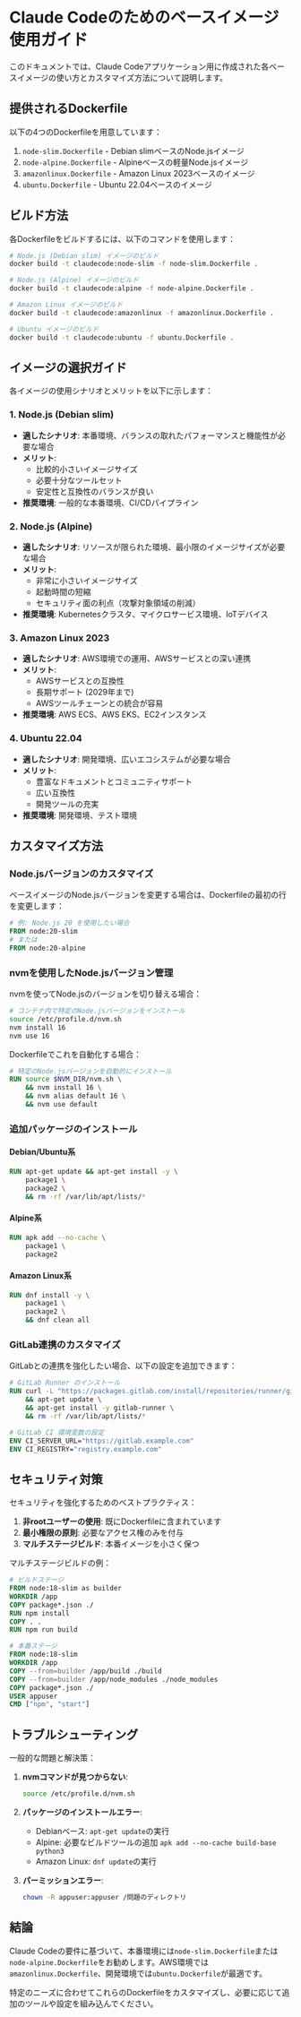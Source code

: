 # Claude Codeのためのベースイメージ使用ガイド

このドキュメントでは、Claude Codeアプリケーション用に作成された各ベースイメージの使い方とカスタマイズ方法について説明します。

## 提供されるDockerfile

以下の4つのDockerfileを用意しています：

1. `node-slim.Dockerfile` - Debian slimベースのNode.jsイメージ
2. `node-alpine.Dockerfile` - Alpineベースの軽量Node.jsイメージ
3. `amazonlinux.Dockerfile` - Amazon Linux 2023ベースのイメージ
4. `ubuntu.Dockerfile` - Ubuntu 22.04ベースのイメージ

## ビルド方法

各Dockerfileをビルドするには、以下のコマンドを使用します：

```bash
# Node.js (Debian slim) イメージのビルド
docker build -t claudecode:node-slim -f node-slim.Dockerfile .

# Node.js (Alpine) イメージのビルド
docker build -t claudecode:alpine -f node-alpine.Dockerfile .

# Amazon Linux イメージのビルド
docker build -t claudecode:amazonlinux -f amazonlinux.Dockerfile .

# Ubuntu イメージのビルド
docker build -t claudecode:ubuntu -f ubuntu.Dockerfile .
```

## イメージの選択ガイド

各イメージの使用シナリオとメリットを以下に示します：

### 1. Node.js (Debian slim)
- **適したシナリオ**: 本番環境、バランスの取れたパフォーマンスと機能性が必要な場合
- **メリット**: 
  - 比較的小さいイメージサイズ
  - 必要十分なツールセット
  - 安定性と互換性のバランスが良い
- **推奨環境**: 一般的な本番環境、CI/CDパイプライン

### 2. Node.js (Alpine)
- **適したシナリオ**: リソースが限られた環境、最小限のイメージサイズが必要な場合
- **メリット**:
  - 非常に小さいイメージサイズ
  - 起動時間の短縮
  - セキュリティ面の利点（攻撃対象領域の削減）
- **推奨環境**: Kubernetesクラスタ、マイクロサービス環境、IoTデバイス

### 3. Amazon Linux 2023
- **適したシナリオ**: AWS環境での運用、AWSサービスとの深い連携
- **メリット**:
  - AWSサービスとの互換性
  - 長期サポート (2029年まで)
  - AWSツールチェーンとの統合が容易
- **推奨環境**: AWS ECS、AWS EKS、EC2インスタンス

### 4. Ubuntu 22.04
- **適したシナリオ**: 開発環境、広いエコシステムが必要な場合
- **メリット**:
  - 豊富なドキュメントとコミュニティサポート
  - 広い互換性
  - 開発ツールの充実
- **推奨環境**: 開発環境、テスト環境

## カスタマイズ方法

### Node.jsバージョンのカスタマイズ

ベースイメージのNode.jsバージョンを変更する場合は、Dockerfileの最初の行を変更します：

```dockerfile
# 例: Node.js 20 を使用したい場合
FROM node:20-slim
# または
FROM node:20-alpine
```

### nvmを使用したNode.jsバージョン管理

nvmを使ってNode.jsのバージョンを切り替える場合：

```bash
# コンテナ内で特定のNode.jsバージョンをインストール
source /etc/profile.d/nvm.sh
nvm install 16
nvm use 16
```

Dockerfileでこれを自動化する場合：

```dockerfile
# 特定のNode.jsバージョンを自動的にインストール
RUN source $NVM_DIR/nvm.sh \
    && nvm install 16 \
    && nvm alias default 16 \
    && nvm use default
```

### 追加パッケージのインストール

#### Debian/Ubuntu系

```dockerfile
RUN apt-get update && apt-get install -y \
    package1 \
    package2 \
    && rm -rf /var/lib/apt/lists/*
```

#### Alpine系

```dockerfile
RUN apk add --no-cache \
    package1 \
    package2
```

#### Amazon Linux系

```dockerfile
RUN dnf install -y \
    package1 \
    package2 \
    && dnf clean all
```

### GitLab連携のカスタマイズ

GitLabとの連携を強化したい場合、以下の設定を追加できます：

```dockerfile
# GitLab Runner のインストール
RUN curl -L "https://packages.gitlab.com/install/repositories/runner/gitlab-runner/script.deb.sh" | bash \
    && apt-get update \
    && apt-get install -y gitlab-runner \
    && rm -rf /var/lib/apt/lists/*

# GitLab CI 環境変数の設定
ENV CI_SERVER_URL="https://gitlab.example.com"
ENV CI_REGISTRY="registry.example.com"
```

## セキュリティ対策

セキュリティを強化するためのベストプラクティス：

1. **非rootユーザーの使用**: 既にDockerfileに含まれています
2. **最小権限の原則**: 必要なアクセス権のみを付与
3. **マルチステージビルド**: 本番イメージを小さく保つ

マルチステージビルドの例：

```dockerfile
# ビルドステージ
FROM node:18-slim as builder
WORKDIR /app
COPY package*.json ./
RUN npm install
COPY . .
RUN npm run build

# 本番ステージ
FROM node:18-slim
WORKDIR /app
COPY --from=builder /app/build ./build
COPY --from=builder /app/node_modules ./node_modules
COPY package*.json ./
USER appuser
CMD ["npm", "start"]
```

## トラブルシューティング

一般的な問題と解決策：

1. **nvmコマンドが見つからない**:
   ```bash
   source /etc/profile.d/nvm.sh
   ```

2. **パッケージのインストールエラー**:
   - Debianベース: `apt-get update`の実行
   - Alpine: 必要なビルドツールの追加 `apk add --no-cache build-base python3`
   - Amazon Linux: `dnf update`の実行

3. **パーミッションエラー**:
   ```bash
   chown -R appuser:appuser /問題のディレクトリ
   ```

## 結論

Claude Codeの要件に基づいて、本番環境には`node-slim.Dockerfile`または`node-alpine.Dockerfile`をお勧めします。AWS環境では`amazonlinux.Dockerfile`、開発環境では`ubuntu.Dockerfile`が最適です。

特定のニーズに合わせてこれらのDockerfileをカスタマイズし、必要に応じて追加のツールや設定を組み込んでください。